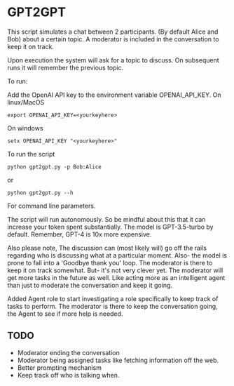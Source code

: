 # GPT2GPT

This script simulates a chat between 2 participants. (By default Alice and Bob) about a certain topic. A moderator is included in the conversation to keep it on track.

Upon execution the system will ask for a topic to discuss. On subsequent runs it will remember the previous topic. 

To run:

Add the OpenAI API key to the environment variable OPENAI_API_KEY. On linux/MacOS

``` export OPENAI_API_KEY=<yourkeyhere> ```

On windows

``` setx OPENAI_API_KEY "<yourkeyhere>" ```

To run the script

``` python gpt2gpt.py -p Bob:Alice ```

or

``` python gpt2gpt.py --h ```

For command line parameters.

The script will run autonomously. So be mindful about this that it can increase your token spent substantially. The model is GPT-3.5-turbo by default. Remember, GPT-4 is 10x more expensive. 

Also please note, The discussion can (most likely will) go off the rails regarding who is discussing what at a particular moment. Also- the model is prone to fall into a 'Goodbye thank you' loop. The moderator is there to keep it on track somewhat. But- it's not very clever yet. The moderator will get more tasks in the future as well. Like acting more as an intelligent agent than just to moderate the conversation and keep it going. 

Added Agent role to start investigating a role specifically to keep track of tasks to perform. The moderator is there to keep the conversation going, the Agent to see if more help is needed.

## TODO

- Moderator ending the conversation
- Moderator being assigned tasks like fetching information off the web.
- Better prompting mechanism
- Keep track off who is talking when. 
